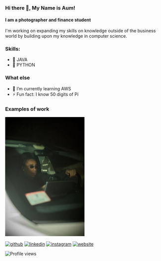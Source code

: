 ### Hi there 👋, My Name is Aum!
#### I am a photographer and finance student
I'm working on expanding my skills on knowledge outside of the business world by building upon my knowledge in computer science. 

### Skills: 
* 🍫 JAVA
* 🐍 PYTHON

### What else
- 🌱 I’m currently learning AWS 
- ⚡ Fun fact: I know 50 digits of Pi 

### Examples of work

<img src="https://github.com/AumDubey/AumDubey/blob/main/IMG_0041.jpg" width="256" />
     
[<img src='https://cdn.jsdelivr.net/npm/simple-icons@3.0.1/icons/github.svg' alt='github' height='40'>](https://github.com/AumDubey)  [<img src='https://cdn.jsdelivr.net/npm/simple-icons@3.0.1/icons/linkedin.svg' alt='linkedin' height='40'>](https://www.linkedin.com/in/https://www.linkedin.com/in/aum-dubey-6992221a2//)  [<img src='https://cdn.jsdelivr.net/npm/simple-icons@3.0.1/icons/instagram.svg' alt='instagram' height='40'>](https://www.instagram.com/https://www.instagram.com/aum1k//)  [<img src='https://cdn.jsdelivr.net/npm/simple-icons@3.0.1/icons/icloud.svg' alt='website' height='40'>](https://shotbyaum1k.pixieset.com/)  

![Profile views](https://gpvc.arturio.dev/AumDubey)  
